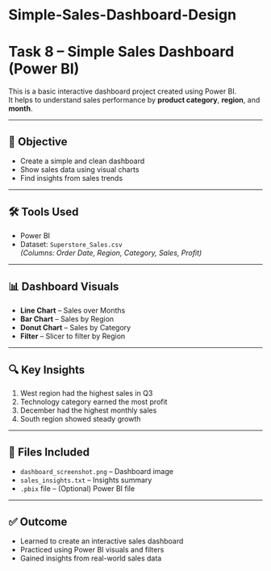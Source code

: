 # Simple-Sales-Dashboard-Design
# Task 8 – Simple Sales Dashboard (Power BI)

This is a basic interactive dashboard project created using Power BI.  
It helps to understand sales performance by **product category**, **region**, and **month**.

---

## 📌 Objective

- Create a simple and clean dashboard
- Show sales data using visual charts
- Find insights from sales trends

---

## 🛠 Tools Used

- Power BI
- Dataset: `Superstore_Sales.csv`  
  *(Columns: Order Date, Region, Category, Sales, Profit)*

---

## 📊 Dashboard Visuals

- **Line Chart** – Sales over Months  
- **Bar Chart** – Sales by Region  
- **Donut Chart** – Sales by Category  
- **Filter** – Slicer to filter by Region

---

## 🔍 Key Insights

1. West region had the highest sales in Q3  
2. Technology category earned the most profit  
3. December had the highest monthly sales  
4. South region showed steady growth

---

## 📁 Files Included

- `dashboard_screenshot.png` – Dashboard image  
- `sales_insights.txt` – Insights summary  
- `.pbix` file – (Optional) Power BI file

---

## ✅ Outcome

- Learned to create an interactive sales dashboard  
- Practiced using Power BI visuals and filters  
- Gained insights from real-world sales data
